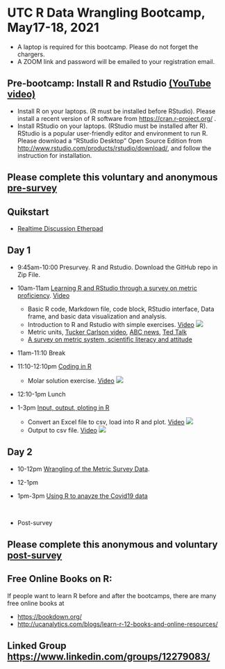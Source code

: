 # UTC R Data Wrangling Bootcamp, May17-18, 2021

* A laptop is required for this bootcamp. Please do not forget the chargers. 
* A ZOOM link and password will be emailed to your registration email. 

## Pre-bootcamp: Install R and Rstudio [(YouTube video)](https://youtu.be/iGeHBlM6tSk)
* Install R on your laptops. (R must be installed before RStudio).
Please install a recent version of R software from https://cran.r-project.org/ .
* Install RStudio on your laptops. (RStudio must be installed after R).
RStudio is a popular user-friendly editor and environment to run R.
Please download a “RStudio Desktop” Open Source Edition from http://www.rstudio.com/products/rstudio/download/, and follow the instruction for installation.


## Please complete this voluntary and anonymous [pre-survey]()

## Quikstart
* [Realtime Discussion Etherpad](https://etherpad.wikimedia.org/p/UTC-R-bootcamp2019)

## Day 1 
* 9:45am-10:00 	Presurvey. R and Rstudio. Download the GitHub repo in Zip File. 
* 10am-11am	[Learning R and RStudio through a survey on metric proficiency](https://github.com/BDSpoke-UTC-Spelman-Tuskegee-WVU/R-coding-bootcamp/tree/master/1.startRwMetricExample). [Video](https://youtu.be/Vn7zIUYxQ9U)
   * Basic R code, Markdown file, code block, RStudio interface, Data frame, and basic data visualization and analysis. 
   * Introduction to R and Rstudio with simple exercises. [Video](http://www.youtube.com/watch?v=LJIxbmDAhYM)
[![](https://i9.ytimg.com/vi/LJIxbmDAhYM/mq2.jpg?sqp=CLeo8vUF&rs=AOn4CLCVRPNCUV98kFe2aog51hZWwe5Ubg)](http://www.youtube.com/watch?v=LJIxbmDAhYM "BBD_simpleR")
   * Metric units, [Tucker Carlson video](https://youtu.be/1cPeZLCVWTw), [ABC news](https://youtu.be/MJd0aBQuTYQ), [Ted Talk](https://youtu.be/7bUVjJWA6Vw)
   * [A survey on metric system, scientific literacy and attitude](https://forms.gle/gEjbXTj2yP8JNx5G9)

* 11am-11:10 	Break 

* 11:10-12:10pm	[Coding in R](https://github.com/BDSpoke-UTC-Spelman-Tuskegee-WVU/R-coding-bootcamp/tree/master/2.coding) 
   * Molar solution exercise. [Video](https://youtu.be/H0Zkc-RuY-0)
[![](https://i9.ytimg.com/vi/H0Zkc-RuY-0/mq1.jpg?sqp=CPCn8vUF&rs=AOn4CLDmqFrClihZ3d4JKvfx23kGJS91bQ)](https://youtu.be/H0Zkc-RuY-0 "Molar solution")

* 12:10-1pm 	Lunch <br>

* 1-3pm	[Input, output, ploting in R](https://github.com/BDSpoke-UTC-Spelman-Tuskegee-WVU/R-bootcamp-summer2019/tree/master/3.input-output) 
    * Convert an Excel file to csv, load into R and plot. [Video](https://youtu.be/-ltUZ6YXwK8) 
[![](https://i9.ytimg.com/vi/-ltUZ6YXwK8/mq2.jpg?sqp=CKmr8vUF&rs=AOn4CLBCaKYoIYll-2KsiwxNhWeiJ3VZqQ)](https://youtu.be/-ltUZ6YXwK8 "Convert an Excel file to csv, load into R, and plot")
   * Output to csv file. [Video](https://youtu.be/Gscj7gGundo)
[![](https://i9.ytimg.com/vi/Gscj7gGundo/mq2.jpg?sqp=CL6u8vUF&rs=AOn4CLBVvUKAyOwbyO2zRekO3qeqAGv46Q)](https://youtu.be/Gscj7gGundo "Output to csv")

	
## Day 2 	
* 10-12pm 	[Wrangling of the Metric Survey Data](https://github.com/BDSpoke-UTC-Spelman-Tuskegee-WVU/R-coding-bootcamp/tree/master/4.dataWrangle-metricExample). 

* 12-1pm 	<br> 	

* 1pm-3pm	[Using R to anayze the Covid19 data](https://github.com/BDSpoke-UTC-Spelman-Tuskegee-WVU/R-coding-bootcamp/tree/master/5.sars-cov-2)

<br>

* Post-survey <br>

  
## Please complete this anonymous and voluntary [post-survey]()  

## Free Online Books on R: 
If people want to learn R before and after the bootcamps, there are many free online books at 
* https://bookdown.org/
* http://ucanalytics.com/blogs/learn-r-12-books-and-online-resources/

## Linked Group https://www.linkedin.com/groups/12279083/
